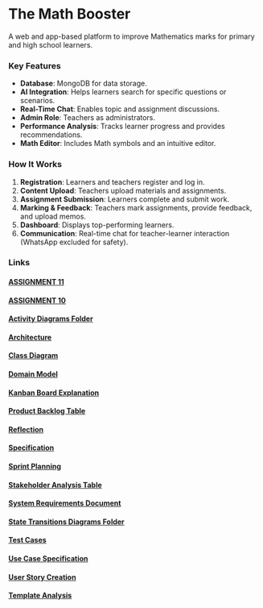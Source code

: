 # The Math Booster

A web and app-based platform to improve Mathematics marks for primary and high school learners.

### Key Features
- **Database**: MongoDB for data storage.
- **AI Integration**: Helps learners search for specific questions or scenarios.
- **Real-Time Chat**: Enables topic and assignment discussions.
- **Admin Role**: Teachers as administrators.
- **Performance Analysis**: Tracks learner progress and provides recommendations.
- **Math Editor**: Includes Math symbols and an intuitive editor.

### How It Works
1. **Registration**: Learners and teachers register and log in.
2. **Content Upload**: Teachers upload materials and assignments.
3. **Assignment Submission**: Learners complete and submit work.
4. **Marking & Feedback**: Teachers mark assignments, provide feedback, and upload memos.
5. **Dashboard**: Displays top-performing learners.
6. **Communication**: Real-time chat for teacher-learner interaction (WhatsApp excluded for safety).

### Links

#### [ASSIGNMENT 11](https://github.com/EucretiaM/Assignment-11)

#### [ASSIGNMENT 10](https://github.com/EucretiaM/Assignment-10)

#### [Activity Diagrams Folder](./Activity%20Diagrams)

#### [Architecture](Architecture.md)

#### [Class Diagram](Class%20Diagram.md)

#### [Domain Model](Domain%20model.md)

#### [Kanban Board Explanation](Kanban%20Board%20Explanation.md)

#### [Product Backlog Table](Product%20Backlog%20Table.md)

#### [Reflection](Reflection.md)

#### [Specification](Specification.md)

#### [Sprint Planning](Sprint%20Planning.md)

#### [Stakeholder Analysis Table](Stakeholder%20Analysis%20Table.md)

#### [System Requirements Document](System%20Requirements%20Document.md)

#### [State Transitions Diagrams Folder](./State%20Transition%20Diagrams)

#### [Test Cases](Test%20Cases.md)

#### [Use Case Specification](Use_Case_Specification.md)

#### [User Story Creation](User%20Story%20Creation.md)

#### [Template Analysis](template_analysis.md)


